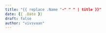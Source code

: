 ```yaml
---
title: "{{ replace .Name "-" " " | title }}"
date: {{ .Date }}
draft: false
author: "vivsvaan"
---
```


